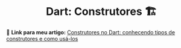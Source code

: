 <h1 align="center"> Dart: Construtores 🏗️ </h1>

📑 **Link para meu artigo:** [Construtores no Dart: conhecendo tipos de construtores e como usá-los](https://www.alura.com.br/artigos/construtores-dart-tipos-como-usa-los?utm_source=gnarus&utm_medium=timeline)
